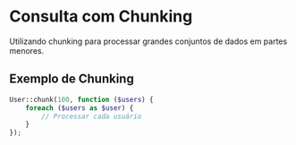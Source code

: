 # Consulta com Chunking

Utilizando chunking para processar grandes conjuntos de dados em partes menores.

## Exemplo de Chunking

```php
User::chunk(100, function ($users) {
    foreach ($users as $user) {
        // Processar cada usuário
    }
});
```
